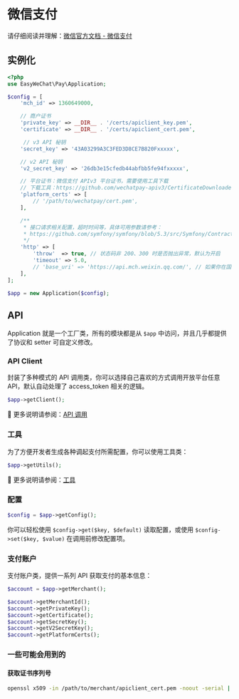 # 微信支付

请仔细阅读并理解：[微信官方文档 - 微信支付](https://pay.weixin.qq.com/wiki/doc/apiv3/wxpay/pages/index.shtml)

## 实例化

```php
<?php
use EasyWeChat\Pay\Application;

$config = [
    'mch_id' => 1360649000,

    // 商户证书
    'private_key' => __DIR__ . '/certs/apiclient_key.pem',
    'certificate' => __DIR__ . '/certs/apiclient_cert.pem',

     // v3 API 秘钥
    'secret_key' => '43A03299A3C3FED3D8CE7B820Fxxxxx',

    // v2 API 秘钥
    'v2_secret_key' => '26db3e15cfedb44abfbb5fe94fxxxxx',

    // 平台证书：微信支付 APIv3 平台证书，需要使用工具下载
    // 下载工具：https://github.com/wechatpay-apiv3/CertificateDownloader
    'platform_certs' => [
        // '/path/to/wechatpay/cert.pem',
    ],

    /**
     * 接口请求相关配置，超时时间等，具体可用参数请参考：
     * https://github.com/symfony/symfony/blob/5.3/src/Symfony/Contracts/HttpClient/HttpClientInterface.php
     */
    'http' => [
        'throw'  => true, // 状态码非 200、300 时是否抛出异常，默认为开启
        'timeout' => 5.0,
        // 'base_uri' => 'https://api.mch.weixin.qq.com/', // 如果你在国外想要覆盖默认的 url 的时候才使用，根据不同的模块配置不同的 uri
    ],
];

$app = new Application($config);
```

## API

Application 就是一个工厂类，所有的模块都是从 `$app` 中访问，并且几乎都提供了协议和 setter 可自定义修改。

### API Client

封装了多种模式的 API 调用类，你可以选择自己喜欢的方式调用开放平台任意 API，默认自动处理了 access_token 相关的逻辑。

```php
$app->getClient();
```

:book: 更多说明请参阅：[API 调用](../client.md)

### 工具

为了方便开发者生成各种调起支付所需配置，你可以使用工具类：

```php
$app->getUtils();
```

:book: 更多说明请参阅：[工具](utils.md)

### 配置

```php
$config = $app->getConfig();
```

你可以轻松使用 `$config->get($key, $default)` 读取配置，或使用 `$config->set($key, $value)` 在调用前修改配置项。

### 支付账户

支付账户类，提供一系列 API 获取支付的基本信息：

```php
$account = $app->getMerchant();

$account->getMerchantId();
$account->getPrivateKey();
$account->getCertificate();
$account->getSecretKey();
$account->getV2SecretKey();
$account->getPlatformCerts();
```

### 一些可能会用到的

#### 获取证书序列号

```bash
openssl x509 -in /path/to/merchant/apiclient_cert.pem -noout -serial | awk -F= '{print $2}'
```

